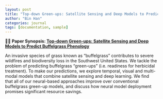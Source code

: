 ```yaml
---
layout: post
title: "Top-down Green-ups: Satellite Sensing and Deep Models to Predict Buffelgrass Phenology"
author: "Bin Han"
categories: journal
tags: [documentation, sample]
---
```


📖📖 **Paper Synopsis: [Top-down Green-ups: Satellite Sensing and Deep Models to Predict Buffelgrass Phenology](https://arxiv.org/pdf/2310.00740)**

An invasive species of grass known as “buffelgrass” contributes to severe wildfires and biodiversity loss in the Southwest United States. We tackle the problem of predicting buffelgrass “green-ups” (i.e. readiness for herbicidal treatment). To make our predictions, we explore temporal, visual and multi-modal models that combine satellite sensing and deep learning. We find that all of our neural-based approaches improve over conventional buffelgrass green-up models, and discuss how neural model deployment promises significant resource savings.


